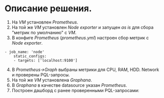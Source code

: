# Описание решения.

1. На _VM_ установлен  _Prometheus_.
2. На той же _VM_ установлен _Node exporter_ и запущен _as is_ для сбора "метрик по умолчанию" с _VM_.
3. В конфиге _Prometheus_ (_prometheus.yml_) настроен сбор метрик с _Node exporter_.
```  
- job_name: 'node'
    static_configs:
    - targets: ['localhost:9100']
```
4. В _Prometheus->Graph_ выбраны метрики для CPU, RAM, HDD. Network и  проверены  PQL-запросы.
5. На той же _VM_ установлена _Graphana_. 
6. В _Graphana_ в качестве datasource указан _Prometheus_.
7. Построен дашборд c ранее проверенными PQL-запросами:
